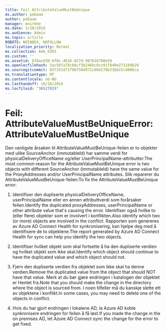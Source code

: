 ```yaml
---
title: Feil AttributeValueMustBeUnique
ms.author: pebaum
author: pebaum
manager: mnirkhe
ms.date: 3/20/2018
ms.audience: Admin
ms.topic: article
ROBOTS: NOINDEX, NOFOLLOW
localization_priority: Normal
ms.collection: Adm_O365
ms.custom: ''
ms.assetid: bf8ac830-6f0c-4616-827d-987616700e59
ms.openlocfilehash: 5ac56fa78c66cf3b246bc0cc01f040e27310d629
ms.sourcegitcommit: 037331d71f06750d972c0b6278b23bb15c4806ca
ms.translationtype: MT
ms.contentlocale: nb-NO
ms.lasthandoff: 10/18/2019
ms.locfileid: "36527029"
---
```

# <a name="error-attributevaluemustbeunique"></a><span data-ttu-id="b8185-102">Feil: AttributeValueMustBeUnique</span><span class="sxs-lookup"><span data-stu-id="b8185-102">Error: AttributeValueMustBeUnique</span></span>

<span data-ttu-id="b8185-103">Den vanligste årsaken til AttributeValueMustBeUnique-feilen er to objekter med ulike SourceAnchor (immutableId) har samme verdi for physicalDeliveryOfficeName og/eller UserPrincipalName-attributter.</span><span class="sxs-lookup"><span data-stu-id="b8185-103">The most common reason for the AttributeValueMustBeUnique error is two objects with different SourceAnchor (immutableId) have the same value for the ProxyAddresses and/or UserPrincipalName attributes.</span></span> <span data-ttu-id="b8185-104">Slik reparerer du AttributeValueMustBeUnique-feilen:</span><span class="sxs-lookup"><span data-stu-id="b8185-104">To fix the AttributeValueMustBeUnique error:</span></span>
  
1. <span data-ttu-id="b8185-105">Identifiser den dupliserte physicalDeliveryOfficeName, userPrincipalName eller en annen attributtverdi som forårsaker feilen.</span><span class="sxs-lookup"><span data-stu-id="b8185-105">Identify the duplicated proxyAddresses, userPrincipalName or other attribute value that's causing the error.</span></span> <span data-ttu-id="b8185-106">Identifiser også hvilke to (eller flere) objekter som er involvert i konflikten.</span><span class="sxs-lookup"><span data-stu-id="b8185-106">Also identify which two (or more) objects are involved in the conflict.</span></span> <span data-ttu-id="b8185-107">Rapporten som genereres av Azure AD Connect Health for synkronisering, kan hjelpe deg med å identifisere de to objektene.</span><span class="sxs-lookup"><span data-stu-id="b8185-107">The report generated by Azure AD Connect Health for sync can help you identify the two objects.</span></span>
    
2. <span data-ttu-id="b8185-108">Identifiser hvilket objekt som skal fortsette å ha den dupliserte verdien og hvilket objekt som ikke skal.</span><span class="sxs-lookup"><span data-stu-id="b8185-108">Identify which object should continue to have the duplicated value and which object should not.</span></span>
    
3. <span data-ttu-id="b8185-109">Fjern den dupliserte verdien fra objektet som ikke skal ha denne verdien.</span><span class="sxs-lookup"><span data-stu-id="b8185-109">Remove the duplicated value from the object that should NOT have that value.</span></span> <span data-ttu-id="b8185-110">Merk at du bør gjøre endringen i katalogen der objektet er Hentet fra.</span><span class="sxs-lookup"><span data-stu-id="b8185-110">Note that you should make the change in the directory where the object is sourced from.</span></span> <span data-ttu-id="b8185-111">I noen tilfeller må du kanskje slette ett av objektene i konflikt.</span><span class="sxs-lookup"><span data-stu-id="b8185-111">In some cases, you may need to delete one of the objects in conflict.</span></span>
    
4. <span data-ttu-id="b8185-112">Hvis du har gjort endringen i lokalene AD, la Azure AD koble synkronisere endringen for feilen å få løst.</span><span class="sxs-lookup"><span data-stu-id="b8185-112">If you made the change in the on premises AD, let Azure AD Connect sync the change for the error to get fixed.</span></span>
    


